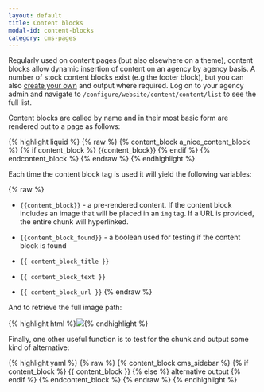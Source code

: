 ```yaml
---
layout: default
title: Content blocks
modal-id: content-blocks
category: cms-pages
---
```

Regularly used on content pages (but also elsewhere on a theme), content blocks allow dynamic insertion of content on an agency by agency basis. A number of stock content blocks exist (e.g the footer block), but you can also [create your own](/pages#theme-content-blocks) and output where required. Log on to your agency admin and navigate to ``/configure/website/content/content/list`` to see the full list.

Content blocks are called by name and in their most basic form are rendered out to a page as follows:

{% highlight liquid %}
{% raw %}
{% content_block a_nice_content_block %}
 {% if content_block %}
  {{content_block}}
 {% endif %}
{% endcontent_block %}
{% endraw %}
{% endhighlight %}

Each time the content block tag is used it will yield the following variables:

{% raw %}
- ``{{content_block}}`` - a pre-rendered content. If the content block includes an image that will be placed in an ``img`` tag. If a URL is provided, the entire chunk will hyperlinked.

- ``{{content_block_found}}`` - a boolean used for testing if the content block is found

- ``{{ content_block_title }}``
      
- ``{{ content_block_text }}``
      
- ``{{ content_block_url }}``
{% endraw %}  

And to retrieve the full image path:

{% highlight html %}<img src="{% raw %}{{ content_block_image | url_for_generic_image}}{% endraw %}" />{% endhighlight %}

Finally, one other useful function is to test for the chunk and output some kind of alternative:

{% highlight yaml %}
{% raw %}
{% content_block cms_sidebar %}
 {% if content_block %}
  {{ content_block }}
 {% else %}
  alternative output
 {% endif %}
{% endcontent_block %}
{% endraw %}
{% endhighlight %}
